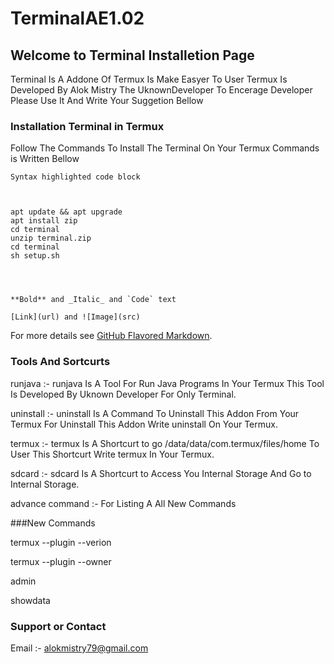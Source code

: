 # TerminalAE1.02



## Welcome to Terminal Installetion Page


Terminal Is A Addone Of Termux Is Make Easyer To User Termux Is Developed By Alok Mistry The UknownDeveloper To Encerage Developer Please Use It And Write Your Suggetion Bellow


### Installation Terminal in Termux

Follow The Commands To Install The Terminal On Your Termux Commands is Written Bellow

``` Installation Terminal in Termux
Syntax highlighted code block



apt update && apt upgrade 
apt install zip
cd terminal
unzip terminal.zip
cd terminal
sh setup.sh




**Bold** and _Italic_ and `Code` text

[Link](url) and ![Image](src)
```

For more details see [GitHub Flavored Markdown](https://guides.github.com/features/mastering-markdown/).

### Tools And Sortcurts 

runjava :- runjava Is A Tool For Run Java Programs In Your Termux This Tool Is Developed By Uknown Developer For Only Terminal. 





uninstall :- uninstall Is A Command To Uninstall This Addon From Your Termux For Uninstall This Addon Write uninstall On Your Termux.





termux :- termux Is A Shortcurt to go /data/data/com.termux/files/home To User This Shortcurt Write termux In Your Termux.





sdcard :- sdcard Is A Shortcurt to Access You Internal Storage And Go to Internal Storage.


advance command :- For Listing A All New Commands



###New Commands

termux --plugin --verion 


termux --plugin --owner


admin


showdata



### Support or Contact

Email :- alokmistry79@gmail.com
